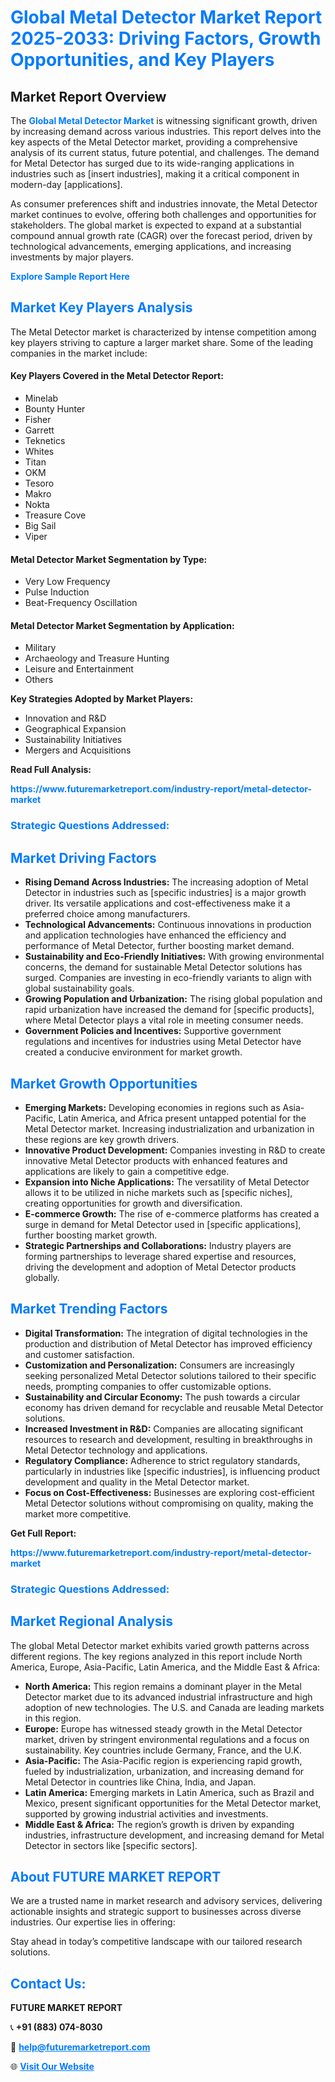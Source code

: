 <h1 style="color: #007BFF;">Global Metal Detector Market Report 2025-2033: Driving Factors, Growth Opportunities, and Key Players</h1>

<section id="overview">
<h2>Market Report Overview</h2>
<p>The <a href="https://www.futuremarketreport.com/industry-report/metal-detector-market" style="color: #007BFF; text-decoration: none;"><strong>Global Metal Detector Market</strong></a> is witnessing significant growth, driven by increasing demand across various industries. This report delves into the key aspects of the Metal Detector market, providing a comprehensive analysis of its current status, future potential, and challenges. The demand for Metal Detector has surged due to its wide-ranging applications in industries such as [insert industries], making it a critical component in modern-day [applications].</p>
<p>As consumer preferences shift and industries innovate, the Metal Detector market continues to evolve, offering both challenges and opportunities for stakeholders. The global market is expected to expand at a substantial compound annual growth rate (CAGR) over the forecast period, driven by technological advancements, emerging applications, and increasing investments by major players.</p>
</section>

<section id="overview">
<p><a href="https://www.futuremarketreport.com/request-sample/reportId=107644" style="color: #007BFF; text-decoration: none;"><strong>Explore Sample Report Here</strong></a></p>
</section>

<section id="key-players">
<h2 style="color: #007BFF;">Market Key Players Analysis</h2>
<p>The Metal Detector market is characterized by intense competition among key players striving to capture a larger market share. Some of the leading companies in the market include:</p>
<h4>Key Players Covered in the Metal Detector Report:</h4>
<ul><li>Minelab</li><li>Bounty Hunter</li><li>Fisher</li><li>Garrett</li><li>Teknetics</li><li>Whites</li><li>Titan</li><li>OKM</li><li>Tesoro</li><li>Makro</li><li>Nokta</li><li>Treasure Cove</li><li>Big Sail</li><li>Viper</li></ul>
<h4>Metal Detector Market Segmentation by Type:</h4>
<ul><li>Very Low Frequency</li><li>Pulse Induction</li><li>Beat-Frequency Oscillation</li></ul>

<h4>Metal Detector Market Segmentation by Application:</h4>
<ul><li>Military</li><li>Archaeology and Treasure Hunting</li><li>Leisure and Entertainment</li><li>Others</li></ul>
<p><strong>Key Strategies Adopted by Market Players:</strong></p>
<ul>
<li>Innovation and R&D</li>
<li>Geographical Expansion</li>
<li>Sustainability Initiatives</li>
<li>Mergers and Acquisitions</li>
</ul>
</section>

<section>
<p><strong>Read Full Analysis: </strong></p><a href="https://www.futuremarketreport.com/industry-report/metal-detector-market" style="color: #007BFF; text-decoration: none;"><strong>https://www.futuremarketreport.com/industry-report/metal-detector-market</strong></a>
<h3 style="color: #007BFF;">Strategic Questions Addressed:</h3>
</section>

<section id="driving-factors">
<h2 style="color: #007BFF;">Market Driving Factors</h2>
<ul>
<li><strong>Rising Demand Across Industries:</strong> The increasing adoption of Metal Detector in industries such as [specific industries] is a major growth driver. Its versatile applications and cost-effectiveness make it a preferred choice among manufacturers.</li>
<li><strong>Technological Advancements:</strong> Continuous innovations in production and application technologies have enhanced the efficiency and performance of Metal Detector, further boosting market demand.</li>
<li><strong>Sustainability and Eco-Friendly Initiatives:</strong> With growing environmental concerns, the demand for sustainable Metal Detector solutions has surged. Companies are investing in eco-friendly variants to align with global sustainability goals.</li>
<li><strong>Growing Population and Urbanization:</strong> The rising global population and rapid urbanization have increased the demand for [specific products], where Metal Detector plays a vital role in meeting consumer needs.</li>
<li><strong>Government Policies and Incentives:</strong> Supportive government regulations and incentives for industries using Metal Detector have created a conducive environment for market growth.</li>
</ul>
</section>

<section id="growth-opportunities">
<h2 style="color: #007BFF;">Market Growth Opportunities</h2>
<ul>
<li><strong>Emerging Markets:</strong> Developing economies in regions such as Asia-Pacific, Latin America, and Africa present untapped potential for the Metal Detector market. Increasing industrialization and urbanization in these regions are key growth drivers.</li>
<li><strong>Innovative Product Development:</strong> Companies investing in R&D to create innovative Metal Detector products with enhanced features and applications are likely to gain a competitive edge.</li>
<li><strong>Expansion into Niche Applications:</strong> The versatility of Metal Detector allows it to be utilized in niche markets such as [specific niches], creating opportunities for growth and diversification.</li>
<li><strong>E-commerce Growth:</strong> The rise of e-commerce platforms has created a surge in demand for Metal Detector used in [specific applications], further boosting market growth.</li>
<li><strong>Strategic Partnerships and Collaborations:</strong> Industry players are forming partnerships to leverage shared expertise and resources, driving the development and adoption of Metal Detector products globally.</li>
</ul>
</section>

<section id="trending-factors">
<h2 style="color: #007BFF;">Market Trending Factors</h2>
<ul>
<li><strong>Digital Transformation:</strong> The integration of digital technologies in the production and distribution of Metal Detector has improved efficiency and customer satisfaction.</li>
<li><strong>Customization and Personalization:</strong> Consumers are increasingly seeking personalized Metal Detector solutions tailored to their specific needs, prompting companies to offer customizable options.</li>
<li><strong>Sustainability and Circular Economy:</strong> The push towards a circular economy has driven demand for recyclable and reusable Metal Detector solutions.</li>
<li><strong>Increased Investment in R&D:</strong> Companies are allocating significant resources to research and development, resulting in breakthroughs in Metal Detector technology and applications.</li>
<li><strong>Regulatory Compliance:</strong> Adherence to strict regulatory standards, particularly in industries like [specific industries], is influencing product development and quality in the Metal Detector market.</li>
<li><strong>Focus on Cost-Effectiveness:</strong> Businesses are exploring cost-efficient Metal Detector solutions without compromising on quality, making the market more competitive.</li>
</ul>
</section>

<section>
<p><strong>Get Full Report: </strong></p><a href="https://www.futuremarketreport.com/industry-report/metal-detector-market" style="color: #007BFF; text-decoration: none;"><strong>https://www.futuremarketreport.com/industry-report/metal-detector-market</strong></a>
<h3 style="color: #007BFF;">Strategic Questions Addressed:</h3>
</section>


<section id="regional-analysis">
<h2 style="color: #007BFF;">Market Regional Analysis</h2>
<p>The global Metal Detector market exhibits varied growth patterns across different regions. The key regions analyzed in this report include North America, Europe, Asia-Pacific, Latin America, and the Middle East & Africa:</p>
<ul>
<li><strong>North America:</strong> This region remains a dominant player in the Metal Detector market due to its advanced industrial infrastructure and high adoption of new technologies. The U.S. and Canada are leading markets in this region.</li>
<li><strong>Europe:</strong> Europe has witnessed steady growth in the Metal Detector market, driven by stringent environmental regulations and a focus on sustainability. Key countries include Germany, France, and the U.K.</li>
<li><strong>Asia-Pacific:</strong> The Asia-Pacific region is experiencing rapid growth, fueled by industrialization, urbanization, and increasing demand for Metal Detector in countries like China, India, and Japan.</li>
<li><strong>Latin America:</strong> Emerging markets in Latin America, such as Brazil and Mexico, present significant opportunities for the Metal Detector market, supported by growing industrial activities and investments.</li>
<li><strong>Middle East & Africa:</strong> The region’s growth is driven by expanding industries, infrastructure development, and increasing demand for Metal Detector in sectors like [specific sectors].</li>
</ul>
</section>

<footer>
<h2 style="color: #007BFF;">About FUTURE MARKET REPORT</h2>
<p>We are a trusted name in market research and advisory services, delivering actionable insights and strategic support to businesses across diverse industries. Our expertise lies in offering:</p>

<p>Stay ahead in today’s competitive landscape with our tailored research solutions.</p>

<h2 style="color: #007BFF;">Contact Us:</h2>
<p><strong>FUTURE MARKET REPORT</strong></p>
<p>📞 <strong>+91 (883) 074-8030</strong></p>
<p>📧 <strong><a href="mailto:help@futuremarketreport.com" style="color: #007BFF;">help@futuremarketreport.com</a></strong></p>
<p>🌐 <strong><a href="https://www.futuremarketreport.com/" style="color: #007BFF;">Visit Our Website</a></strong></p>
</footer>